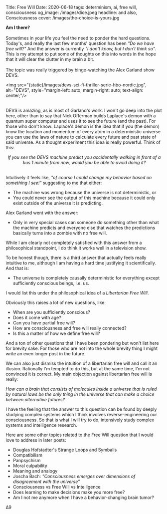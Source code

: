 Title: Free Will
Date: 2020-06-18
tags: determinism, ai, free will, consciousness
og_image: /images/dice.jpeg
headline: and also, Consciousness
cover: /images/the-choice-is-yours.jpg

**Am I there?**<br />
<br />
Sometimes in your life you feel the need to ponder the hard questions. Today's, and really the last few months' question has been <i>"Do we have free will?"</i> And the answer is currently <i>"I don't know, but I don't think so"</i>. This is my attempt to put some of thoughts on this into words in the hope that it will clear the clutter in my brain a bit. <br />
<br />
The topic was really triggered by binge-watching the Alex Garland show DEVS.
<br />
<!-- <table align="center" cellpadding="0" cellspacing="0" class="tr-caption-container" style="margin-left: auto; margin-right: auto; text-align: center;"><tbody>
<tr><td style="text-align: center;"> -->
<img src="{static}/images/devs-sci-fi-thriller-serie-hbo-nordic.jpg", alt="DEVS", style="margin-left: auto; margin-right: auto; text-align: center;"/>
<!-- </td></tr>  
</tbody></table> -->
<br />
DEVS is amazing, as is most of Garland's work. I won't go deep into the plot here, other than to say that Nick Offerman builds Laplace's demon with a quantum super computer and uses it to see the future (and the past). For those who don't know: Laplace's demon is the idea that if you (the demon) know the location and momentum of every atom in a deterministic universe you can use the laws of nature to calculate every future and past state of said universe. As a thought experiment this idea is really powerful. Think of this: <br />

<p style="text-align: center; font-size: 1em;"><i>If you see the DEVS machine predict you accidentally walking in front of a bus 1 minute from now, would you be able to avoid doing it?</i></p>
<br />
Intuitively it feels like, <i>"of course I could change my behavior based on something I see!"</i> suggesting to me that either:

+ The machine was wrong because the universe is not deterministic, or
+ You could never see the output of this machine because it could only exist outside of the universe it is predicting.

Alex Garland went with the answer:

+ Only in very special cases can someone do something other than what the machine predicts and everyone else that watches the predictions basically turns into a zombie with no free will.

While I am clearly not completely satisfied with this answer from a philosophical standpoint, I do think it works well in a television show.

To be honest though, there is a third answer that actually feels really intuitive to me, although I am having a hard time justifying it scientifically. And that is:

+ The universe is completely causally deterministic for everything except sufficiently conscious beings, i.e. us.

I would list this under the philosophical idea of a <i>Libertarian Free Will</i>.

Obviously this raises a lot of new questions, like:

* When are you sufficiently conscious?
* Does it come with age?
* Can you have partial free will?
* How are consciousness and free will really connected?
* Is this a matter of how we define free will?

And a ton of other questions that I have been pondering but won't list here for brevity sake. For those who are not into the whole brevity thing I might write an even longer post in the future.

We can also just dismiss the intuition of a libertarian free will and call it an illusion. Rationally I'm tempted to do this, but at the same time, I'm not convinced it is correct. My main objection against libertarian free will is really:

<i>How can a brain that consists of molecules inside a universe that is ruled by natural laws be the only thing in the universe that can make a choice between alternative futures?</i>

I have the feeling that the answer to this question can be found by deeply studying complex systems which I think involves reverse-engineering our consciousness. So that is what I will try to do, intensively study complex systems and intelligence research.

Here are some other topics related to the Free Will question that I would love to address in later posts:

* Douglas Hofstadter's Strange Loops and Symballs
* Compatibilism
* Panpsychism
* Moral culpability
* Meaning and analogy
* Joscha Bach: <i>"Consciousness emerges over dimensions of disagreement with the universe"</i>
* Consciousness vs Free Will vs Intelligence
* Does learning to make decisions make you more free?
* Am I not me anymore when I have a behavior-changing brain tumor?

&#916;9
